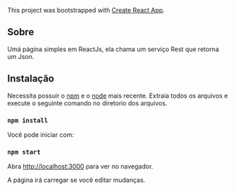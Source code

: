This project was bootstrapped with [Create React App](https://github.com/facebook/create-react-app).

## Sobre

Umá página simples em ReactJs, ela chama um serviço Rest que retorna um Json.

## Instalação

Necessita possuir o [npm](https://www.npmjs.com/) e o [node](https://nodejs.org/en/) mais recente. 
Extraia todos os arquivos e execute o seguinte comando no diretorio dos arquivos.

### `npm install`

Você pode iniciar com:

### `npm start`

Abra [http://localhost:3000](http://localhost:3000) para ver no navegador.

A página irá carregar se você editar mudanças.<br>
